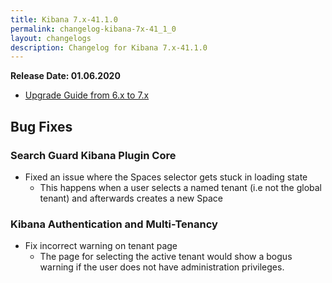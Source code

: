 ```yaml
---
title: Kibana 7.x-41.1.0
permalink: changelog-kibana-7x-41_1_0
layout: changelogs
description: Changelog for Kibana 7.x-41.1.0
---
```

<!--- Copyright 2020 floragunn GmbH -->

**Release Date: 01.06.2020**

* [Upgrade Guide from 6.x to 7.x](../_docs_installation/installation_upgrading_6_7.md)

## Bug Fixes

### Search Guard Kibana Plugin Core

* Fixed an issue where the Spaces selector gets stuck in loading state
  * This happens when a user selects a named tenant (i.e not the global tenant) and afterwards creates a new Space
<p />


### Kibana Authentication and Multi-Tenancy

* Fix incorrect warning on tenant page
  * The page for selecting the active tenant would show a bogus warning if the user does not have administration privileges.
<p />